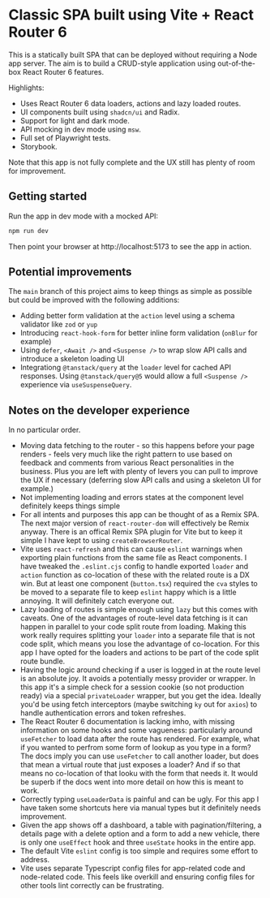 # Classic SPA built using Vite + React Router 6

This is a statically built SPA that can be deployed without requiring a Node app server. The aim is to build a CRUD-style application using out-of-the-box React Router 6 features.

Highlights:

- Uses React Router 6 data loaders, actions and lazy loaded routes.
- UI components built using `shadcn/ui` and Radix.
- Support for light and dark mode.
- API mocking in dev mode using `msw`.
- Full set of Playwright tests.
- Storybook.

Note that this app is not fully complete and the UX still has plenty of room for improvement.

## Getting started

Run the app in dev mode with a mocked API:

```bash
npm run dev
```

Then point your browser at http://localhost:5173 to see the app in action.

## Potential improvements

The `main` branch of this project aims to keep things as simple as possible but could be improved with the following additions:

- Adding better form validation at the `action` level using a schema validator like `zod` or `yup`
- Introducing `react-hook-form` for better inline form validation (`onBlur` for example)
- Using `defer`, `<Await />` and `<Suspense />` to wrap slow API calls and introduce a skeleton loading UI
- Integrationg `@tanstack/query` at the `loader` level for cached API responses. Using `@tanstack/query@5` would allow a full `<Suspense />` experience via `useSuspenseQuery`.

## Notes on the developer experience

In no particular order.

- Moving data fetching to the router - so this happens before your page renders - feels very much like the right pattern to use based on feedback and comments from various React personalities in the business. Plus you are left with plenty of levers you can pull to improve the UX if necessary (deferring slow API calls and using a skeleton UI for example.)
- Not implementing loading and errors states at the component level definitely keeps things simple
- For all intents and purposes this app can be thought of as a Remix SPA. The next major version of `react-router-dom` will effectively be Remix anyway. There is an offical Remix SPA plugin for Vite but to keep it simple I have kept to using `createBrowserRouter`.
- Vite uses `react-refresh` and this can cause `eslint` warnings when exporting plain functions from the same file as React components. I have tweaked the `.eslint.cjs` config to handle exported `loader` and `action` function as co-location of these with the related route is a DX win. But at least one component (`button.tsx`) required the `cva` styles to be moved to a separate file to keep `eslint` happy which is a little annoying. It will definitely catch everyone out.
- Lazy loading of routes is simple enough using `lazy` but this comes with caveats. One of the advantages of route-level data fetching is it can happen in parallel to your code split route from loading. Making this work really requires splitting your `loader` into a separate file that is not code split, which means you lose the advantage of co-location. For this app I have opted for the loaders and actions to be part of the code split route bundle.
- Having the logic around checking if a user is logged in at the route level is an absolute joy. It avoids a potentially messy provider or wrapper. In this app it's a simple check for a session cookie (so not production ready) via a special `privateLoader` wrapper, but you get the idea. Ideally you'd be using fetch interceptors (maybe switching `ky` out for `axios`) to handle authentication errors and token refreshes.
- The React Router 6 documentation is lacking imho, with missing information on some hooks and some vagueness: particularly around `useFetcher` to load data after the route has rendered. For example, what if you wanted to perfrom some form of lookup as you type in a form? The docs imply you can use `useFetcher` to call another loader, but does that mean a virtual route that just exposes a loader? And if so that means no co-location of that looku with the form that needs it. It would be superb if the docs went into more detail on how this is meant to work.
- Correctly typing `useLoaderData` is painful and can be ugly. For this app I have taken some shortcuts here via manual types but it definitely needs improvement.
- Given the app shows off a dashboard, a table with pagination/filtering, a details page with a delete option and a form to add a new vehicle, there is only one `useEffect` hook and three `useState` hooks in the entire app.
- The default Vite `eslint` config is too simple and requires some effort to address.
- Vite uses separate Typescript config files for app-related code and node-related code. This feels like overkill and ensuring config files for other tools lint correctly can be frustrating.
